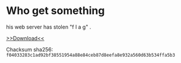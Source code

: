 # Who get something

his web server has stolen "f l a g" .

[>>Download<<](who_get_something.zip)

Chacksum sha256: `f04033283c1ad92bf38551954a88e84ceb87d8eefa8e932a560d63b534ffa5b3`